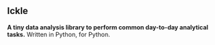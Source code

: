 ## Ickle
**A tiny data analysis library to perform common day-to-day analytical tasks.** Written in Python, for Python.
